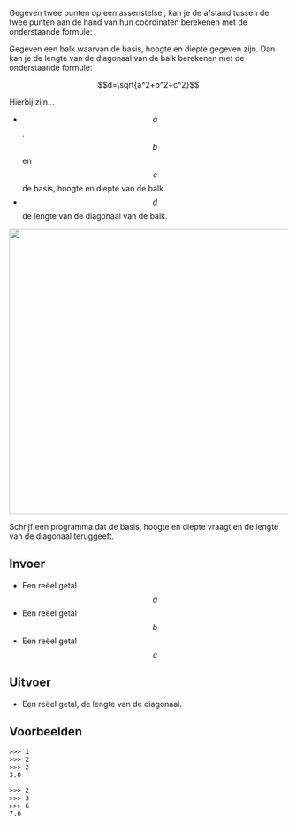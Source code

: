 Gegeven twee punten op een assenstelsel, kan je de afstand tussen de twee punten aan de hand van hun coördinaten berekenen met de onderstaande formule:

Gegeven een balk waarvan de basis, hoogte en diepte gegeven zijn. Dan kan je de lengte van de diagonaal van de balk berekenen met de onderstaande formule:

$$d=\sqrt{a^2+b^2+c^2}$$

Hierbij zijn...
- $$a$$, $$b$$ en $$c$$ de basis, hoogte en diepte van de balk.
- $$d$$ de lengte van de diagonaal van de balk.

<img src="https://images.app.goo.gl/you8otaUkh3m8r1n9" width="516"/>

Schrijf een programma dat de basis, hoogte en diepte vraagt en de lengte van de diagonaal teruggeeft.

## Invoer

- Een reëel getal $$a$$
- Een reëel getal $$b$$
- Een reëel getal $$c$$

## Uitvoer

- Een reëel getal, de lengte van de diagonaal.

## Voorbeelden

```
>>> 1
>>> 2
>>> 2
3.0

>>> 2
>>> 3
>>> 6
7.0
```


